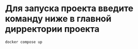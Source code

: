 # Для запуска проекта введите команду ниже в главной дирректории проекта

```
docker compose up
```
